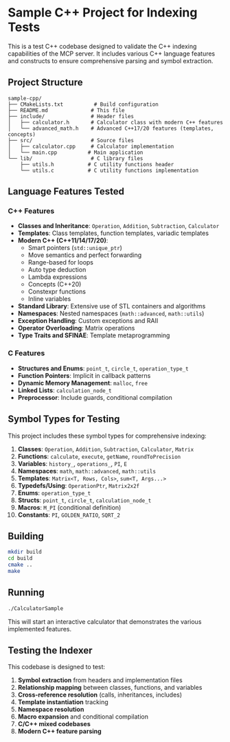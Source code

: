 # Sample C++ Project for Indexing Tests

This is a test C++ codebase designed to validate the C++ indexing capabilities of the MCP server. It includes various C++ language features and constructs to ensure comprehensive parsing and symbol extraction.

## Project Structure

```
sample-cpp/
├── CMakeLists.txt          # Build configuration
├── README.md              # This file
├── include/               # Header files
│   ├── calculator.h       # Calculator class with modern C++ features
│   └── advanced_math.h    # Advanced C++17/20 features (templates, concepts)
├── src/                   # Source files
│   ├── calculator.cpp     # Calculator implementation
│   └── main.cpp          # Main application
└── lib/                   # C library files
    ├── utils.h           # C utility functions header
    └── utils.c           # C utility functions implementation
```

## Language Features Tested

### C++ Features
- **Classes and Inheritance**: `Operation`, `Addition`, `Subtraction`, `Calculator`
- **Templates**: Class templates, function templates, variadic templates
- **Modern C++ (C++11/14/17/20)**:
  - Smart pointers (`std::unique_ptr`)
  - Move semantics and perfect forwarding
  - Range-based for loops
  - Auto type deduction
  - Lambda expressions
  - Concepts (C++20)
  - Constexpr functions
  - Inline variables
- **Standard Library**: Extensive use of STL containers and algorithms
- **Namespaces**: Nested namespaces (`math::advanced`, `math::utils`)
- **Exception Handling**: Custom exceptions and RAII
- **Operator Overloading**: Matrix operations
- **Type Traits and SFINAE**: Template metaprogramming

### C Features
- **Structures and Enums**: `point_t`, `circle_t`, `operation_type_t`
- **Function Pointers**: Implicit in callback patterns
- **Dynamic Memory Management**: `malloc`, `free`
- **Linked Lists**: `calculation_node_t`
- **Preprocessor**: Include guards, conditional compilation

## Symbol Types for Testing

This project includes these symbol types for comprehensive indexing:

1. **Classes**: `Operation`, `Addition`, `Subtraction`, `Calculator`, `Matrix`
2. **Functions**: `calculate`, `execute`, `getName`, `roundToPrecision`
3. **Variables**: `history_`, `operations_`, `PI`, `E`
4. **Namespaces**: `math`, `math::advanced`, `math::utils`
5. **Templates**: `Matrix<T, Rows, Cols>`, `sum<T, Args...>`
6. **Typedefs/Using**: `OperationPtr`, `Matrix2x2f`
7. **Enums**: `operation_type_t`
8. **Structs**: `point_t`, `circle_t`, `calculation_node_t`
9. **Macros**: `M_PI` (conditional definition)
10. **Constants**: `PI`, `GOLDEN_RATIO`, `SQRT_2`

## Building

```bash
mkdir build
cd build
cmake ..
make
```

## Running

```bash
./CalculatorSample
```

This will start an interactive calculator that demonstrates the various implemented features.

## Testing the Indexer

This codebase is designed to test:

1. **Symbol extraction** from headers and implementation files
2. **Relationship mapping** between classes, functions, and variables
3. **Cross-reference resolution** (calls, inheritances, includes)
4. **Template instantiation** tracking
5. **Namespace resolution**
6. **Macro expansion** and conditional compilation
7. **C/C++ mixed codebases**
8. **Modern C++ feature parsing**